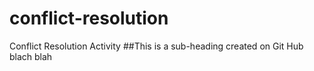 # conflict-resolution
Conflict Resolution Activity
 ##This is a sub-heading created on Git Hub
 blach blah
